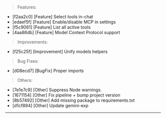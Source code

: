 > Features:
- [f2aa2c0] [Feature] Select tools in-chat
- [edaef5f] [Feature] Enable/disable MCP in settings
- [f5c9061] [Feature] List all active tools
- [4aa86db] [Feature] Model Context Protocol support

> Improvements:
- [f25c25f] [Improvement] Unify models helpers

> Bug Fixes:
- [d08ecd7] [BugFix] Proper imports

> Others:
- [7e1e7c9] [Other] Suppress Node warnings.
- [1671154] [Other] Fix pipeline + bump project version
- [8b57492] [Other] Add missing package to requirements.txt
- [d1cf894] [Other] Update gemini-exp


---
